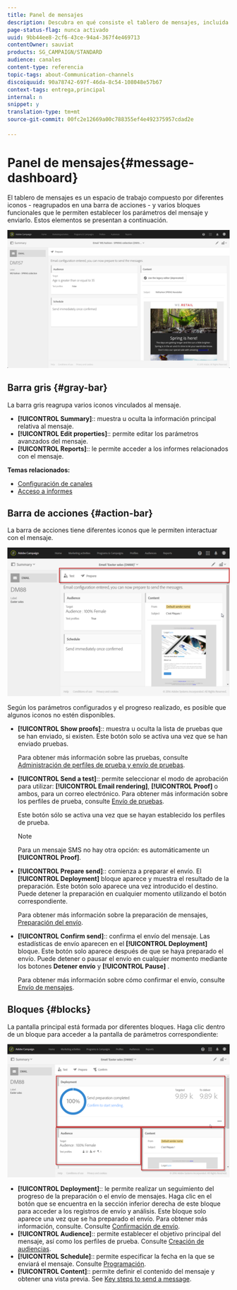 ```yaml
---
title: Panel de mensajes
description: Descubra en qué consiste el tablero de mensajes, incluida la barra de acciones y los distintos bloques funcionales.
page-status-flag: nunca activado
uuid: 9bb44ee8-2cf6-43ce-94a4-367f4e469713
contentOwner: sauviat
products: SG_CAMPAIGN/STANDARD
audience: canales
content-type: referencia
topic-tags: about-Communication-channels
discoiquuid: 90a78742-697f-46da-8c54-108048e57b67
context-tags: entrega,principal
internal: n
snippet: y
translation-type: tm+mt
source-git-commit: 00fc2e12669a00c788355ef4e492375957cdad2e

---
```



# Panel de mensajes{#message-dashboard}

El tablero de mensajes es un espacio de trabajo compuesto por diferentes iconos - reagrupados en una barra de acciones - y varios bloques funcionales que le permiten establecer los parámetros del mensaje y enviarlo. Estos elementos se presentan a continuación.

![](assets/delivery_dashboard_2.png)

## Barra gris {#gray-bar}

La barra gris reagrupa varios iconos vinculados al mensaje.

* **[!UICONTROL Summary]**:: muestra u oculta la información principal relativa al mensaje.
* **[!UICONTROL Edit properties]**:: permite editar los parámetros [](../../administration/using/configuring-email-channel.md#list-of-email-properties)avanzados del mensaje.
* **[!UICONTROL Reports]**:: le permite acceder a los informes relacionados con el mensaje.

**Temas relacionados:**

* [Configuración de canales](../../administration/using/about-channel-configuration.md)
* [Acceso a informes](../../reporting/using/about-dynamic-reports.md)

## Barra de acciones {#action-bar}

La barra de acciones tiene diferentes iconos que le permiten interactuar con el mensaje.

![](assets/delivery_dashboard_4.png)

Según los parámetros configurados y el progreso realizado, es posible que algunos iconos no estén disponibles.

* **[!UICONTROL Show proofs]**:: muestra u oculta la lista de pruebas que se han enviado, si existen. Este botón solo se activa una vez que se han enviado pruebas.

   Para obtener más información sobre las pruebas, consulte [Administración de perfiles de prueba y envío de pruebas](../../sending/using/managing-test-profiles-and-sending-proofs.md).

* **[!UICONTROL Send a test]**:: permite seleccionar el modo de aprobación para utilizar: **[!UICONTROL Email rendering]**, **[!UICONTROL Proof]** o ambos, para un correo electrónico. Para obtener más información sobre los perfiles de prueba, consulte [Envío de pruebas](../../sending/using/managing-test-profiles-and-sending-proofs.md#sending-proofs).

   Este botón sólo se activa una vez que se hayan establecido los perfiles de prueba.

   >[!NOTE]
   >
   >Para un mensaje SMS no hay otra opción: es automáticamente un **[!UICONTROL Proof]**.

* **[!UICONTROL Prepare send]**:: comienza a preparar el envío. El **[!UICONTROL Deployment]** bloque aparece y muestra el resultado de la preparación. Este botón solo aparece una vez introducido el destino. Puede detener la preparación en cualquier momento utilizando el botón correspondiente.

   Para obtener más información sobre la preparación de mensajes, [Preparación del envío](../../sending/using/preparing-the-send.md).

* **[!UICONTROL Confirm send]**:: confirma el envío del mensaje. Las estadísticas de envío aparecen en el **[!UICONTROL Deployment]** bloque. Este botón solo aparece después de que se haya preparado el envío. Puede detener o pausar el envío en cualquier momento mediante los botones **Detener envío** y **[!UICONTROL Pause]** .

   Para obtener más información sobre cómo confirmar el envío, consulte [Envío de mensajes](../../sending/using/confirming-the-send.md).

## Bloques {#blocks}

La pantalla principal está formada por diferentes bloques. Haga clic dentro de un bloque para acceder a la pantalla de parámetros correspondiente:

![](assets/delivery_dashboard_3.png)

* **[!UICONTROL Deployment]**:: le permite realizar un seguimiento del progreso de la preparación o el envío de mensajes. Haga clic en el botón que se encuentra en la sección inferior derecha de este bloque para acceder a los registros de envío y análisis. Este bloque solo aparece una vez que se ha preparado el envío. Para obtener más información, consulte. Consulte [Confirmación de envío](../../sending/using/confirming-the-send.md).
* **[!UICONTROL Audience]**:: permite establecer el objetivo principal del mensaje, así como los perfiles de prueba. Consulte [Creación de audiencias](../../audiences/using/creating-audiences.md).
* **[!UICONTROL Schedule]**:: permite especificar la fecha en la que se enviará el mensaje. Consulte [Programación](../../sending/using/about-scheduling-messages.md).
* **[!UICONTROL Content]**:: permite definir el contenido del mensaje y obtener una vista previa. See [Key steps to send a message](../../channels/using/key-steps-to-send-a-message.md).


